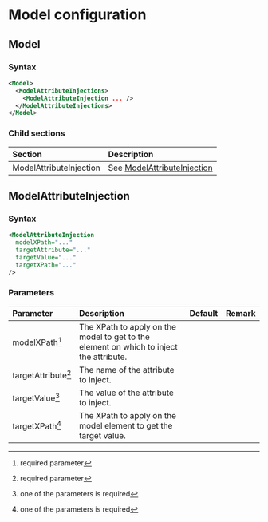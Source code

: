 # Model configuration

## Model

### Syntax
``` xml
<Model>    
  <ModelAttributeInjections>
    <ModelAttributeInjection ... />
  </ModelAttributeInjections>
</Model>
```

### Child sections
| Section                            | Description |
|:---                                |:--- |
| ModelAttributeInjection            | See [ModelAttributeInjection](#modelattributeinjection) |

## ModelAttributeInjection
### Syntax
``` xml
<ModelAttributeInjection
  modelXPath="..."
  targetAttribute="..."
  targetValue="..."
  targetXPath="..."
/>
```

### Parameters
| Parameter                              | Description | Default | Remark |
|:---                                          |:--- |:--- |:--- |
| modelXPath[^1]                         | The XPath to apply on the model to get to the element on which to inject the attribute. | | |
| targetAttribute[^1]                     | The name of the attribute to inject. | | |
| targetValue[^2]                         | The value of the attribute to inject. | | | 
| targetXPath[^2]                        | The XPath to apply on the model element to get the target value. | | | 


[comment]: Footnotes
[^1]: required parameter
[^2]: one of the parameters is required